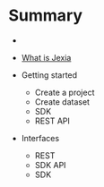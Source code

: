 # Summary

* 
* [What is Jexia](what-is-jexia.md)

* Getting started
  * Create a project
  * Create dataset
  * SDK
  * REST API
  
* Interfaces
  * REST
  * SDK API
  * SDK

